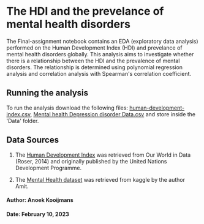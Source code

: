 # The HDI and the prevelance of mental health disorders

The Final-assignment notebook contains an EDA (exploratory data analysis) performed on the Human Development Index (HDI) and prevelance of mental health disorders globally. This analysis aims to investigate whether there is a relationship between the HDI and the prevalence of mental disorders. The relationship is determined using polynomial regression analysis and correlation analysis with Spearman's correlation coefficient. 

## Running the analysis
To run the analysis download the following files: [human-development-index.csv](https://ourworldindata.org/human-development-index), [Mental health Depression disorder Data.csv](https://www.kaggle.com/datasets/thedevastator/uncover-global-trends-in-mental-health-disorder?resource=download) and store inside the 'Data' folder. 

## Data Sources

1. The [Human Development Index](https://ourworldindata.org/human-development-index) was retrieved from Our World in Data (Roser, 2014) and originally published by the United Nations Development Programme. 

2. The [Mental Health dataset](https://www.kaggle.com/datasets/thedevastator/uncover-global-trends-in-mental-health-disorder?resource=download) was retrieved from kaggle by the author Amit.  

#### Author: Anoek Kooijmans
#### Date: February 10, 2023

